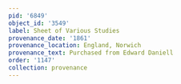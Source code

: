 ```yaml
---
pid: '6849'
object_id: '3549'
label: Sheet of Various Studies
provenance_date: '1861'
provenance_location: England, Norwich
provenance_text: Purchased from Edward Daniell
order: '1147'
collection: provenance
---
```

